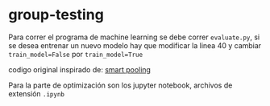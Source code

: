 # group-testing

Para correr el programa de machine learning se debe correr ```evaluate.py```, si se desea entrenar un nuevo modelo hay que modificar la linea 40 y cambiar ```train_model=False``` por ```train_model=True```


codigo original inspirado de: [smart pooling](https://github.com/BCV-Uniandes/Smart_Pooling_Scientific_Reports)

Para la parte de optimización son los jupyter notebook, archivos de extensión ```.ipynb```
